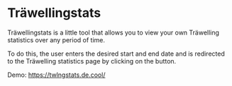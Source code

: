 # Träwellingstats

Träwellingstats is a little tool that allows you to view your own Träwelling statistics over any period of time.

To do this, the user enters the desired start and end date and is redirected to the Träwelling statistics page by clicking on the button.

Demo: https://twlngstats.de.cool/

